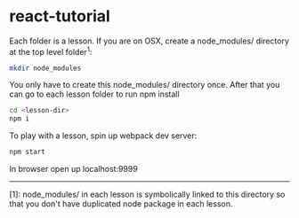 # react-tutorial

Each folder is a lesson. If you are on OSX, create a node_modules/ directory at the top level folder<sup>1</sup>:

```sh
mkdir node_modules
```

You only have to create this node_modules/ directory once. After that you can go to each lesson folder to run npm install

```sh
cd <lesson-dir>
npm i
```

To play with a lesson, spin up webpack dev server:

```sh
npm start
```

In browser open up localhost:9999


------------

[1]: node_modules/ in each lesson is symbolically linked to this directory so that you don't have duplicated node package in each lesson.




